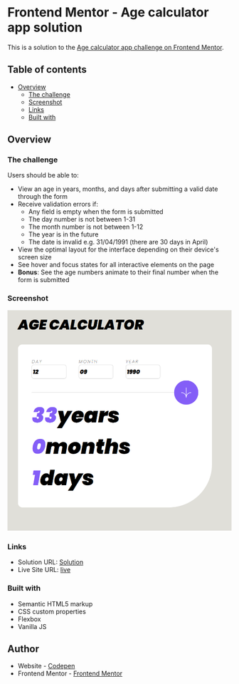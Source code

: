 # Frontend Mentor - Age calculator app solution

This is a solution to the [Age calculator app challenge on Frontend Mentor](https://www.frontendmentor.io/challenges/age-calculator-app-dF9DFFpj-Q).

## Table of contents

- [Overview](#overview)
  - [The challenge](#the-challenge)
  - [Screenshot](#screenshot)
  - [Links](#links)
  - [Built with](#built-with)


## Overview

### The challenge

Users should be able to:

- View an age in years, months, and days after submitting a valid date through the form
- Receive validation errors if:
  - Any field is empty when the form is submitted
  - The day number is not between 1-31
  - The month number is not between 1-12
  - The year is in the future
  - The date is invalid e.g. 31/04/1991 (there are 30 days in April)
- View the optimal layout for the interface depending on their device's screen size
- See hover and focus states for all interactive elements on the page
- **Bonus**: See the age numbers animate to their final number when the form is submitted

### Screenshot

![](./screenshot.png)


### Links

- Solution URL: [Solution](https://github.com/Shirak22/agecalculator)
- Live Site URL: [live](https://agecalculy.netlify.app/)



### Built with

- Semantic HTML5 markup
- CSS custom properties
- Flexbox
- Vanilla JS 







## Author

- Website - [Codepen](https://codepen.io/shirakserop)
- Frontend Mentor - [Frontend Mentor](https://www.frontendmentor.io/profile/shirak22)



